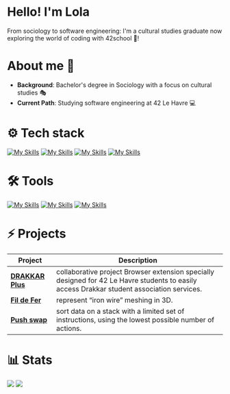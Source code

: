 # Hello! I'm Lola 
From sociology to software engineering: I'm a cultural studies graduate now exploring the world of coding with 42school 🚀!

# About me 👋
- **Background**: Bachelor's degree in Sociology with a focus on cultural studies 🎭
- **Current Path**: Studying software engineering at 42 Le Havre 💻


# ⚙️ Tech stack 
[![My Skills](https://skillicons.dev/icons?i=docker)](https://skillicons.dev)
[![My Skills](https://skillicons.dev/icons?i=c,cpp)](https://skillicons.dev)
[![My Skills](https://skillicons.dev/icons?i=js)](https://skillicons.dev)
[![My Skills](https://skillicons.dev/icons?i=md)](https://skillicons.dev)

# 🛠️ Tools
[![My Skills](https://skillicons.dev/icons?i=clion)](https://skillicons.dev)
[![My Skills](https://skillicons.dev/icons?i=vscode)](https://skillicons.dev)
[![My Skills](https://skillicons.dev/icons?i=bash,git)](https://skillicons.dev)



# ⚡️ Projects 
|       **Project**            | **Description**                                                  |
|-------------------------------|-----------------------------------------------------------------|
| **[DRAKKAR Plus](https://github.com/lolqrdc/DrakkarPlus)** | collaborative project Browser extension specially designed for 42 Le Havre students to easily access Drakkar student association services.
| **[Fil de Fer](https://github.com/lolqrdc/42FdF)** | represent “iron wire” meshing in 3D.
| **[Push swap](https://github.com/lolqrdc/42push_swap)** | sort data on a stack with a limited set of instructions, using the lowest possible number of actions.


# 📊 Stats
![](https://github-readme-stats.vercel.app/api?username=lolqrdc&show_icons=true&theme=blueberry&hide_border=true&layout=compact)
![](https://github-readme-stats.vercel.app/api/top-langs/?username=lolqrdc&theme=blueberry&hide_border=true&layout=compact)
